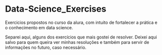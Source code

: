 # Data-Science_Exercises
Exercicios propostos no curso da alura, com intuito de fortalecer a prática e o conhecimento em data science.

Separei aqui, alguns dos exercícios que mais gostei de resolver. Deixei aqui salvo para quem queira ver minhas resoluções e também para servir de informações no futuro, caso necessário.

